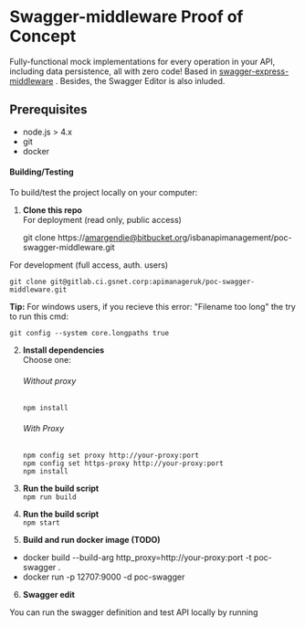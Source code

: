 Swagger-middleware Proof of Concept
=============

Fully-functional mock implementations for every operation in your API, including data persistence, all with zero code! Based in [swagger-express-middleware](https://www.npmjs.com/package/swagger-express-middleware) . Besides, the Swagger Editor is also inluded.


Prerequisites
-------------

* node.js > 4.x
* git
* docker

#### Building/Testing
To build/test the project locally on your computer:

1. **Clone this repo**<br>
For deployment (read only, public access)

    git clone https://amargendie@bitbucket.org/isbanapimanagement/poc-swagger-middleware.git

For development (full access, auth. users)

    git clone git@gitlab.ci.gsnet.corp:apimanageruk/poc-swagger-middleware.git


**Tip:** For windows users, if you recieve this error: "Filename too long" the try to run this cmd:

    git config --system core.longpaths true
  
  

2. **Install dependencies**<br>
Choose one:

    ###### Without proxy
    `npm install` <br>

    ###### With Proxy
    `npm config set proxy http://your-proxy:port` <br>
    `npm config set https-proxy http://your-proxy:port` <br>
    `npm install`

    
    

3. **Run the build script**<br>
`npm run build`


4. **Run the build script**<br>
`npm start`


5. **Build and run docker image (TODO)**


* docker build --build-arg http_proxy=http://your-proxy:port -t poc-swagger .
* docker run -p 12707:9000 -d poc-swagger


6. **Swagger edit**

You can run the swagger definition and test API locally by running
